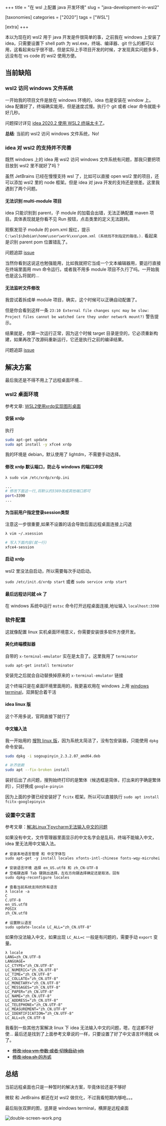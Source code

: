 +++
title = "在 wsl 上配置 java 开发环境"
slug = "java-development-in-wsl2"

[taxonomies]
categories = ["2020"]
tags = ["WSL"]

[extra]
+++

本以为现在的 wsl2 用于 java 开发是件很简单的事，之前我在 windows 上安装了 idea，只需要设置下 shell path 为 wsl.exe，终端、编译器、git 什么的都可以用，这看起来似乎很不错，但是实际上手项目开发的时候，才发现真实问题多多，远没有在 vs code 的 wsl2 使用方便。

<!-- more -->

## 当前缺陷

### wsl2 访问 windows 文件系统

一开始我的项目文件是放在 windows 环境的，idea 也是安装在 window 上。idea 配置好了，终端确实能用，但是速度忒慢。执行个 git 或者 clear 命令就能卡好几秒。

问题探讨详见 [idea 2020.2 使用 WSL2 终端太卡了](https://v2ex.com/t/701411)。

**总结**: 当前的 wsl2 访问 windows 文件系统，No!

### idea 对 wsl2 的支持并不完善

既然 windows 上的 idea 用 wsl2 访问 windows 文件系统有问题，那我只要把项目放到 wsl2 里不就好了吗？

虽然 JetBrains 已经在慢慢支持 wsl 了，比如可以直接 open wsl2 里的项目，还可以添加 wsl2 里的 node 框架。但是 idea 对 java 开发的支持还是很差。这里我遇到了两个问题。

#### 无法识别 multi-module 项目

idea 只能识别到 parent，子 module 的加载会出错，无法正确配置 maven 项目。具体表现就是你看不见 Run 按钮，点击类里的定义无法跳转。

观察发现子 module 的 pom.xml 报红，提示 `C:\wsl$\Debian\home\user\work\xxx\pom.xml (系统找不到指定的路径。).` 看起来是识别 parent pom 位置错乱了。

问题追踪 [issue](https://youtrack.jetbrains.com/issue/IDEA-249046)

当然你看到这说这也勉强能用，比如我就把它当成一个文本编辑器用，要运行直接在终端里面用 mvn 命令运行。或者我不用多 module 项目不久行了吗。一开始我也是这么将就的...

#### 无法监听文件修改

我尝试着拆成单 module 项目，确实，这个时候可以正确自动配置了。

但是你会看到这样一条 `23:10 External file changes sync may be slow: Project files cannot be watched (are they under network mount?)` 警告提示。

结果就是，你第一次运行正常，因为这个时候 target 目录是空的，它必须重新构建，如果再改了改源码重新运行，它还是执行之前的编译结果。

问题追踪 [issue](https://youtrack.jetbrains.com/issue/IDEA-249301)

## 解决方案

最后我还是不得不用上了远程桌面环境...

### wsl2 桌面环境

参考文章: [WSL2使用xrdp实现图形桌面](https://zhuanlan.zhihu.com/p/149501381)

#### 安装 xrdp

执行 
```bash
sudo apt-get update
sudo apt install -y xfce4 xrdp
```

我的环境是 debian，默认使用了 lightdm，不需要手动选择。

#### 修改 xrdp 默认端口，防止与 windows 的端口冲突
```bash
λ sudo vim /etc/xrdp/xrdp.ini

...
# 修改下面这一行,将默认的3389改成其他端口即可
port=3390
...
```

#### 为当前用户指定登录session类型

注意这一步很重要,如果不设置的话会导致后面远程桌面连接上闪退

```bash
λ vim ~/.xsession

# 写入下面内容(就一行)
xfce4-session
```

#### 启动 xrdp

wsl2 里没法自启动，所以需要每次手动启动。

`sudo /etc/init.d/xrdp start` 或者 `sudo service xrdp start`

#### 最后远程访问就 ok 了

在 windows 系统中运行 `mstsc` 命令打开远程桌面连接,地址输入 `localhost:3390`

### 软件配置

这就像配置 linux 实机桌面环境意义，你需要安装很多软件方便开发。

#### 美化终端模拟器

自带的 `x-terminal-emulator` 实在是太丑了。这里我用了 `terminator`

`sudo apt-get install terminator`

安装完之后就会自动替换掉原来的 `x-terminal-emulator` 链接

这个终端只是在桌面环境里面用的，我更喜欢用在 windows 上用 [windows terminal](https://www.microsoft.com/zh-cn/p/windows-terminal/9n0dx20hk701?activetab=pivot:overviewtab)，双屏配合着干活

#### idea linux 版

这个不用多说，官网直接下就行了

#### 中文输入法

我一开始用的 [搜狗 linux 版](https://pinyin.sogou.com/linux/?r=pinyin)，因为系统太简洁了，没有包安装器，只能使用 `dpkg` 命令安装。

```bash
sudo dpkg -i sogoupinyin_2.3.2.07_amd64.deb

# 补齐依赖
sudo apt --fix-broken install
```
装好后出了点问题，搜狗始终打印的是繁体（候选框是简体，打出来的字确是繁体的），只好换成 `google-pinyin`

因为上面的步骤已经安装好了 `fcitx` 框架。所以可以直接执行 `sudo apt install fcitx-googlepinyin`

### 设置中文语言

参考文章：[解决Linux下pycharm无法输入中文的问题](https://x.medemede.cn/archives/%E8%A7%A3%E5%86%B3linux%E4%B8%8Bpycharm%E6%97%A0%E6%B3%95%E8%BE%93%E5%85%A5%E4%B8%AD%E6%96%87%E7%9A%84%E9%97%AE%E9%A2%98#comment-author)

如果没有中文，文件管理器里面显示的中文名字会是乱码，终端不能输入中文，idea 里无法用中文输入法。

```
# 安装本地语言管理 和 中文字体包
sudo apt-get -y install locales xfonts-intl-chinese fonts-wqy-microhei

# 安装语言环境 选择 en_US.utf8 和 zh_CN-UTF-8
# 空格键选择 Tab 键跳出选择，左右方向键选择确定还是取消，回车
sudo dpkg-reconfigure locales

# 查看当前系统支持的所有语言
λ locale -a
C
C.UTF-8
en_US.utf8
POSIX
zh_CN.utf8

# 设置默认语言
sudo update-locale LC_ALL="zh_CN.UTF-8"
```

如果你没法输入中文，如果出现 `LC_ALL=c` 一般是有问题的，需要手动 `export` 变量。
```
λ locale
LANG=zh_CN.UTF-8
LANGUAGE=
LC_CTYPE="zh_CN.UTF-8"
LC_NUMERIC="zh_CN.UTF-8"
LC_TIME="zh_CN.UTF-8"
LC_COLLATE="zh_CN.UTF-8"
LC_MONETARY="zh_CN.UTF-8"
LC_MESSAGES="zh_CN.UTF-8"
LC_PAPER="zh_CN.UTF-8"
LC_NAME="zh_CN.UTF-8"
LC_ADDRESS="zh_CN.UTF-8"
LC_TELEPHONE="zh_CN.UTF-8"
LC_MEASUREMENT="zh_CN.UTF-8"
LC_IDENTIFICATION="zh_CN.UTF-8"
LC_ALL=zh_CN.UTF-8
```
我看到一些其他方案解决 linux 下 idea 无法输入中文的问题，嗯，在这都不好使... 最后还是找到了上面参考文章说的一样，只要设置了好了中文语言环境就 ok 了。
- ~~[修改 idea vm 参数 或者 切换启动 jdk](https://www.jianshu.com/p/0165d540e2c9)~~
- ~~[修改 idea.sh 的方式](https://www.cnblogs.com/lshao/p/10058961.html)~~

## 总结

当前远程桌面也只是一种暂时的解决方案，毕竟体验还是不够好

微软 和 JetBrains 都还在对 wsl2 做优化，不过我看短期内够呛。。。

最后贴张双屏的图，竖屏是 windows terminal，横屏是远程桌面

![double-screen-work.png](/image/2020/08/double-screen-work.png)
